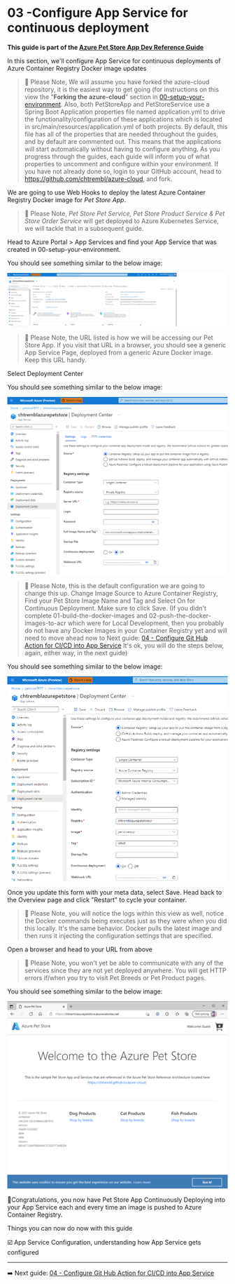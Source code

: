 # 03 -Configure App Service for continuous deployment

**This guide is part of the [Azure Pet Store App Dev Reference Guide](../README.md)**

In this section, we'll configure App Service for continuous deployments of Azure Container Registry Docker image updates

> 📝 Please Note, We will assume you have forked the azure-cloud repository, it is the easiest way to get going (for instructions on this view the "**Forking the azure-cloud**" section in [00-setup-your-environment](../00-setup-your-environment/README.md). Also, both PetStoreApp and PetStoreService use a Spring Boot Application properties file named application.yml to drive the functionality/configuration of these applications which is located in src/main/resources/application.yml of both projects. By default, this file has all of the properties that are needed throughout the guides, and by default are commented out. This means that the applications will start automatically without having to configure anything. As you progress through the guides, each guide will inform you of what properties to uncomment and configure within your environment. If you have not already done so, login to your GitHub account, head to https://github.com/chtrembl/azure-cloud, and fork.

We are going to use Web Hooks to deploy the latest Azure Container Registry Docker image for _Pet Store App_.

> 📝 Please Note, _Pet Store Pet Service, Pet Store Product Service & Pet Store Order Service_ will get deployed to Azure Kubernetes Service, we will tackle that in a subsequent guide.

Head to Azure Portal > App Services and find your App Service that was created in 00-setup-your-environment.

You should see something similar to the below image:

![](images/1.png)

> 📝 Please Note, the URL listed is how we will be accessing our Pet Store App. If you visit that URL in a browser, you should see a generic App Service Page, deployed from a generic Azure Docker image. Keep this URL handy.

Select Deployment Center

You should see something similar to the below image:

![](images/2.png)

> 📝 Please Note, this is the default configuration we are going to change this up. Change Image Source to Azure Container Registry, Find your Pet Store Image Name and Tag and Select On for Continuous Deployment. Make sure to click Save. (If you didn't complete 01-build-the-docker-images and 02-push-the-docker-images-to-acr which were for Local Development, then you probably do not have any Docker Images in your Container Registry yet and will need to move ahead now to Next guide: [04 - Configure Git Hub Action for CI/CD into App Service](../04-configure-git-hub-action-for-ci-cd-into-app-service/README.md) It's ok, you will do the steps below, again, either way, in the next guide)

You should see something similar to the below image:

![](images/3.png)

Once you update this form with your meta data, select Save. Head back to the Overview page and click "Restart" to cycle your container.

> 📝 Please Note, you will notice the logs within this view as well, notice the Docker commands being executes just as they were when you did this locally. It's the same behavior. Docker pulls the latest image and then runs it injecting the configuration settings that are specified.

Open a browser and head to your URL from above

> 📝 Please Note, you won't yet be able to communicate with any of the services since they are not yet deployed anywhere. You will get HTTP errors if/when you try to visit Pet Breeds or Pet Product pages.

You should see something similar to the below image:

![](images/4.png)

🎉Congratulations, you now have Pet Store App Continuously Deploying into your App Service each and every time an image is pushed to Azure Container Registry.

Things you can now do now with this guide

☑️ App Service Configuration, understanding how App Service gets configured

---

➡️ Next guide: [04 - Configure Git Hub Action for CI/CD into App Service](../04-configure-git-hub-action-for-ci-cd-into-app-service/README.md)
